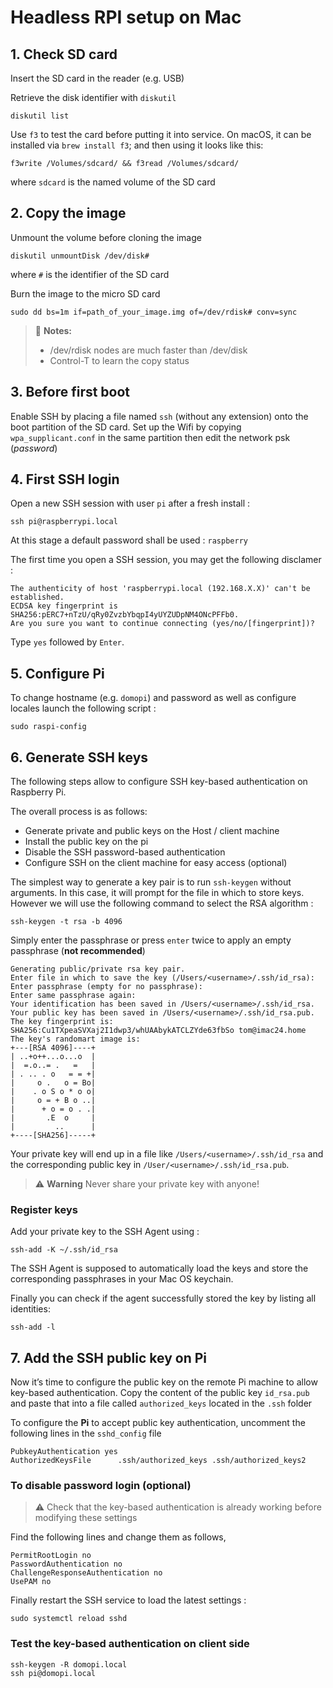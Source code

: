 # Headless RPI setup on Mac

## 1. Check SD card 

Insert the SD card in the reader (e.g. USB)

Retrieve the disk identifier with `diskutil`

```
diskutil list
```

Use `f3` to test the card before putting it into service. On macOS, it can be installed via `brew install f3`; and then using it looks like this:

```
f3write /Volumes/sdcard/ && f3read /Volumes/sdcard/
```
where `sdcard` is the named volume of the SD card

## 2. Copy the image

Unmount the volume before cloning the image

```
diskutil unmountDisk /dev/disk#
```

where `#` is the identifier of the SD card

Burn the image to the micro SD card

```
sudo dd bs=1m if=path_of_your_image.img of=/dev/rdisk# conv=sync
```

> :memo: **Notes:**
> - /dev/rdisk nodes are much faster than /dev/disk
> - Control-T to learn the copy status

## 3. Before first boot

Enable SSH by placing a file named `ssh` (without any extension) onto the boot partition of the SD card.
Set up the Wifi by copying `wpa_supplicant.conf` in the same partition then edit the network psk (*password*)

## 4. First SSH login

Open a new SSH session with user `pi` after a fresh install :

```
ssh pi@raspberrypi.local
```

At this stage a default password shall be used : `raspberry`

The first time you open a SSH session, you may get the following disclamer :

```
The authenticity of host 'raspberrypi.local (192.168.X.X)' can't be established.
ECDSA key fingerprint is SHA256:pERC7+nTzU/qRy0ZvzbYbqpI4yUYZUDpNM4ONcPFFb0.
Are you sure you want to continue connecting (yes/no/[fingerprint])?
```
Type `yes` followed by `Enter`.

## 5. Configure Pi

To change hostname (e.g. `domopi`) and password as well as configure locales launch the following script :
```
sudo raspi-config
```

## 6. Generate SSH keys

The following steps allow to configure SSH key-based authentication on Raspberry Pi.

The overall process is as follows:
- Generate private and public keys on the Host / client machine
- Install the public key on the pi
- Disable the SSH password-based authentication
- Configure SSH on the client machine for easy access (optional)

The simplest way to generate a key pair is to run `ssh-keygen` without arguments. In this case, it will prompt for the file in which to store keys. However we will use the following command to select the RSA algorithm : 

```
ssh-keygen -t rsa -b 4096
```

Simply enter the passphrase or press `enter` twice to apply an empty passphrase (**not recommended**)

```
Generating public/private rsa key pair.
Enter file in which to save the key (/Users/<username>/.ssh/id_rsa): 
Enter passphrase (empty for no passphrase): 
Enter same passphrase again: 
Your identification has been saved in /Users/<username>/.ssh/id_rsa.
Your public key has been saved in /Users/<username>/.ssh/id_rsa.pub.
The key fingerprint is:
SHA256:Cu1TXpeaSVXaj2I1dwp3/whUAAbykATCLZYde63fbSo tom@imac24.home
The key's randomart image is:
+---[RSA 4096]----+
| ..+o++...o...o  |
|  =.o..= .   =   |
| . .. . o   = = +|
|     o .   o = Bo|
|    . o S o * o o|
|     o = + B o ..|
|      + o = o . .|
|       .E  o     |
|         ..      |
+----[SHA256]-----+
```

Your private key will end up in a file like `/Users/<username>/.ssh/id_rsa` and the corresponding public key in `/User/<username>/.ssh/id_rsa.pub`. 

> :warning: **Warning** Never share your private key with anyone!

### Register keys 

Add your private key to the SSH Agent using :

```
ssh-add -K ~/.ssh/id_rsa
```

The SSH Agent is supposed to automatically load the keys and store the corresponding passphrases in your Mac OS keychain.

Finally you can check if the agent successfully stored the key by listing all identities:

```
ssh-add -l
```

## 7. Add the SSH public key on Pi

Now it’s time to configure the public key on the remote Pi machine to allow key-based authentication.
Copy the content of the public key `id_rsa.pub` and paste that into a file called `authorized_keys` located in the `.ssh` folder

To configure the **Pi** to accept public key authentication, uncomment the following lines in the `sshd_config` file

```
PubkeyAuthentication yes
AuthorizedKeysFile      .ssh/authorized_keys .ssh/authorized_keys2
```

### To disable password login (**optional**)

> :warning: 
> Check that the key-based authentication is already working before modifying these settings

Find the following lines and change them as follows,

```
PermitRootLogin no
PasswordAuthentication no
ChallengeResponseAuthentication no
UsePAM no
```

Finally restart the SSH service to load the latest settings :

```
sudo systemctl reload sshd
```

### Test the key-based authentication on client side

```
ssh-keygen -R domopi.local
ssh pi@domopi.local
```
